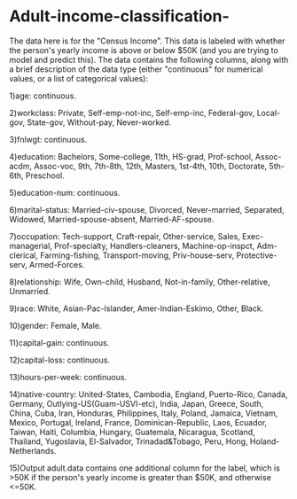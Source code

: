 # Adult-income-classification-

The data here is for the "Census Income". This data is labeled with whether the person's yearly income is above or below $50K (and you are trying to model and predict this).
The data contains the following columns, along with a brief description of the data type (either "continuous" for numerical values, or a list of categorical values):


1)age: continuous.

2)workclass: Private, Self-emp-not-inc, Self-emp-inc, Federal-gov, Local-gov, State-gov, Without-pay, Never-worked.

3)fnlwgt: continuous.

4)education: Bachelors, Some-college, 11th, HS-grad, Prof-school, Assoc-acdm, Assoc-voc, 9th, 7th-8th, 12th, Masters, 1st-4th, 10th, Doctorate, 5th-6th, Preschool.

5)education-num: continuous.

6)marital-status: Married-civ-spouse, Divorced, Never-married, Separated, Widowed, Married-spouse-absent, Married-AF-spouse.

7)occupation: Tech-support, Craft-repair, Other-service, Sales, Exec-managerial, Prof-specialty, Handlers-cleaners, Machine-op-inspct, Adm-clerical, Farming-fishing, Transport-moving, Priv-house-serv, Protective-serv, Armed-Forces.

8)relationship: Wife, Own-child, Husband, Not-in-family, Other-relative, Unmarried.

9)race: White, Asian-Pac-Islander, Amer-Indian-Eskimo, Other, Black.

10)gender: Female, Male.

11)capital-gain: continuous.

12)capital-loss: continuous.

13)hours-per-week: continuous.

14)native-country: United-States, Cambodia, England, Puerto-Rico, Canada, Germany, Outlying-US(Guam-USVI-etc), India, Japan, Greece, South, China, Cuba, Iran, Honduras, Philippines, Italy, Poland, Jamaica, Vietnam, Mexico, Portugal, Ireland, France, Dominican-Republic, Laos, Ecuador, Taiwan, Haiti, Columbia, Hungary, Guatemala, Nicaragua, Scotland, Thailand, Yugoslavia, El-Salvador, Trinadad&Tobago, Peru, Hong, Holand-Netherlands.

15)Output adult.data contains one additional column for the label, which is >50K if the person's yearly income is greater than $50K, and otherwise <=50K.
